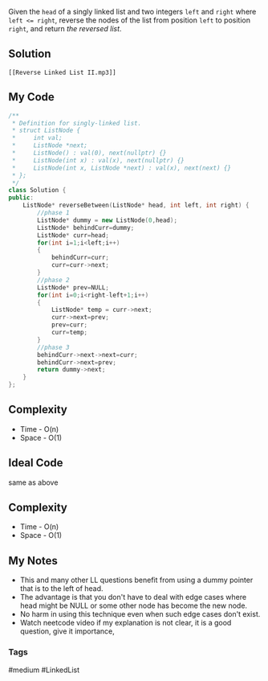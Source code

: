 Given the `head` of a singly linked list and two integers `left` and `right` where `left <= right`, reverse the nodes of the list from position `left` to position `right`, and return _the reversed list_.

## Solution
```audio-player
[[Reverse Linked List II.mp3]]
```

## My Code

```cpp
/**
 * Definition for singly-linked list.
 * struct ListNode {
 *     int val;
 *     ListNode *next;
 *     ListNode() : val(0), next(nullptr) {}
 *     ListNode(int x) : val(x), next(nullptr) {}
 *     ListNode(int x, ListNode *next) : val(x), next(next) {}
 * };
 */
class Solution {
public:
    ListNode* reverseBetween(ListNode* head, int left, int right) {
        //phase 1
        ListNode* dummy = new ListNode(0,head);
        ListNode* behindCurr=dummy;
        ListNode* curr=head;
        for(int i=1;i<left;i++)
        {
            behindCurr=curr;
            curr=curr->next;
        }
        //phase 2
        ListNode* prev=NULL;
        for(int i=0;i<right-left+1;i++)
        {
            ListNode* temp = curr->next;
            curr->next=prev;
            prev=curr;
            curr=temp;
        }
        //phase 3
        behindCurr->next->next=curr;
        behindCurr->next=prev;
        return dummy->next;
    }
};
```

## Complexity
- Time - O(n)
- Space - O(1)


## Ideal Code
same as above
## Complexity
- Time - O(n)
- Space - O(1)


## My Notes
- This and many other LL questions benefit from using a dummy pointer that is to the left of head.
- The advantage is that you don't have to deal with edge cases where head might be NULL or some other node has become the new node.
- No harm in using this technique even when such edge cases don't exist.
- Watch neetcode video if my explanation is not clear, it is a good question, give it importance,

### Tags
#medium #LinkedList 